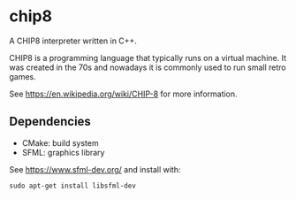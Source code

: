 # chip8
A CHIP8 interpreter written in C++.

CHIP8 is a programming language that typically runs on a virtual machine.
It was created in the 70s and nowadays it is commonly used to run small retro games.

See https://en.wikipedia.org/wiki/CHIP-8 for more information.

## Dependencies

* CMake: build system
* SFML: graphics library

See https://www.sfml-dev.org/ and install with:
```
sudo apt-get install libsfml-dev
```
